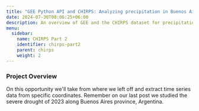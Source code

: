 ```yaml
---
title: "GEE Python API and CHIRPS: Analyzing precipitation in Buenos Aires - Part 2"
date: 2024-07-30T08:06:25+06:00
description: An overview of GEE and the CHIRPS dataset for precipitation analysis.
menu:
  sidebar:
    name: CHIRPS Part 2
    identifier: chirps-part2
    parent: chirps
    weight: 2
---
```


### Project Overview
On this opportunity we'll take from where we left off and extract time series data from specific coordinates. Remember on our last post we studied the severe drought of 2023 along Buenos Aires province, Argentina.